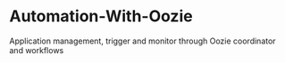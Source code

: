 # Automation-With-Oozie
Application management, trigger and monitor through Oozie coordinator and workflows
